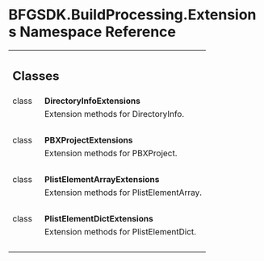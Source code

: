 # BFGSDK.BuildProcessing.Extensions Namespace Reference

<div class="contents"><table class="memberdecls"><tr class="heading"><td colspan="2"><h2 class="groupheader"><a id="nested-classes" name="nested-classes"></a> Classes</h2></td></tr><tr class="memitem:"><td class="memItemLeft" align="right" valign="top">class &#160;</td><td class="memItemRight" valign="bottom"><b>DirectoryInfoExtensions</b></td></tr><tr class="memdesc:"><td class="mdescLeft">&#160;</td><td class="mdescRight">Extension methods for DirectoryInfo. <br /></td></tr><tr class="separator:"><td class="memSeparator" colspan="2">&#160;</td></tr><tr class="memitem:"><td class="memItemLeft" align="right" valign="top">class &#160;</td><td class="memItemRight" valign="bottom"><b>PBXProjectExtensions</b></td></tr><tr class="memdesc:"><td class="mdescLeft">&#160;</td><td class="mdescRight">Extension methods for PBXProject. <br /></td></tr><tr class="separator:"><td class="memSeparator" colspan="2">&#160;</td></tr><tr class="memitem:"><td class="memItemLeft" align="right" valign="top">class &#160;</td><td class="memItemRight" valign="bottom"><b>PlistElementArrayExtensions</b></td></tr><tr class="memdesc:"><td class="mdescLeft">&#160;</td><td class="mdescRight">Extension methods for PlistElementArray. <br /></td></tr><tr class="separator:"><td class="memSeparator" colspan="2">&#160;</td></tr><tr class="memitem:"><td class="memItemLeft" align="right" valign="top">class &#160;</td><td class="memItemRight" valign="bottom"><b>PlistElementDictExtensions</b></td></tr><tr class="memdesc:"><td class="mdescLeft">&#160;</td><td class="mdescRight">Extension methods for PlistElementDict. <br /></td></tr><tr class="separator:"><td class="memSeparator" colspan="2">&#160;</td></tr></table></div> 
